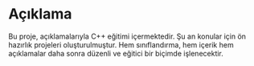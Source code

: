# Açıklama
Bu proje, açıklamalarıyla C++ eğitimi içermektedir. Şu an konular için ön hazırlık projeleri oluşturulmuştur. Hem sınıflandırma, hem içerik hem açıklamalar daha sonra düzenli ve eğitici bir biçimde işlenecektir.  
